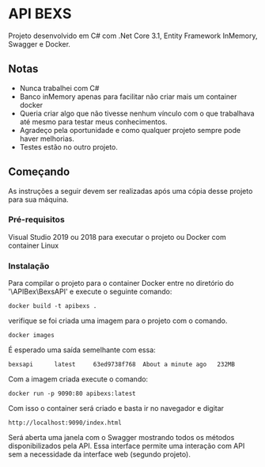# API BEXS

Projeto desenvolvido em C# com .Net Core 3.1, Entity Framework InMemory, Swagger e Docker.

## Notas

* Nunca trabalhei com C#
* Banco inMemory apenas para facilitar não criar mais um container docker
* Queria criar algo que não tivesse nenhum vínculo com o que trabalhava até mesmo para testar meus conhecimentos.
* Agradeço pela oportunidade e como qualquer projeto sempre pode haver melhorias.
* Testes estão no outro projeto.

## Começando

As instruções a seguir devem ser realizadas após uma cópia desse projeto para sua máquina.

### Pré-requisitos

Visual Studio 2019 ou 2018 para executar o projeto ou Docker com container Linux

### Instalação

Para compilar o projeto para o container Docker entre no diretório do '\APIBex\BexsAPI' e execute o seguinte comando:

```
docker build -t apibexs . 
```

verifique se foi criada uma imagem para o projeto com o comando. 

```
docker images
```

É esperado uma saída semelhante com essa:

```
bexsapi      latest     63ed9738f768  About a minute ago   232MB
```

Com a imagem criada execute o comando:

```
docker run -p 9090:80 apibexs:latest 
```

Com isso o container será criado e basta ir no navegador e digitar 

```
http://localhost:9090/index.html
```

Será aberta uma janela com o Swagger mostrando todos os métodos disponibilizados pela API. Essa interface permite uma
interação com API sem a necessidade da interface web (segundo projeto).

